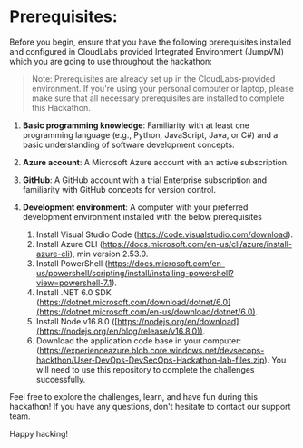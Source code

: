 # Prerequisites:

Before you begin, ensure that you have the following prerequisites installed and configured in CloudLabs provided Integrated Environment (JumpVM) which you are going to use throughout the hackathon:
     
> Note: Prerequisites are already set up in the CloudLabs-provided environment. If you're using your personal computer or laptop, please make sure that all necessary prerequisites are installed to complete this Hackathon.

1. **Basic programming knowledge**: Familiarity with at least one programming language (e.g., Python, JavaScript, Java, or C#) and a basic understanding of software development concepts.

1. **Azure account**: A Microsoft Azure account with an active subscription.

1. **GitHub**: A GitHub account with a trial Enterprise subscription and familiarity with GitHub concepts for version control.

1. **Development environment**: A computer with your preferred development environment installed with the below prerequisites

   1. Install Visual Studio Code (https://code.visualstudio.com/download).
   1. Install Azure CLI (https://docs.microsoft.com/en-us/cli/azure/install-azure-cli), min version 2.53.0.
   1. Install PowerShell (https://docs.microsoft.com/en-us/powershell/scripting/install/installing-powershell?view=powershell-7.1).
   1. Install .NET 6.0 SDK (https://dotnet.microsoft.com/download/dotnet/6.0](https://dotnet.microsoft.com/en-us/download/dotnet/6.0).
   1. Install Node v16.8.0  ([https://nodejs.org/en/download](https://nodejs.org/en/blog/release/v16.8.0)).
   2. Download the application code base in your computer:(https://experienceazure.blob.core.windows.net/devsecops-hackthon/User-DevOps-DevSecOps-Hackathon-lab-files.zip). You will need to use this repository to complete the challenges successfully.

Feel free to explore the challenges, learn, and have fun during this hackathon! If you have any questions, don't hesitate to contact our support team. 

Happy hacking!


